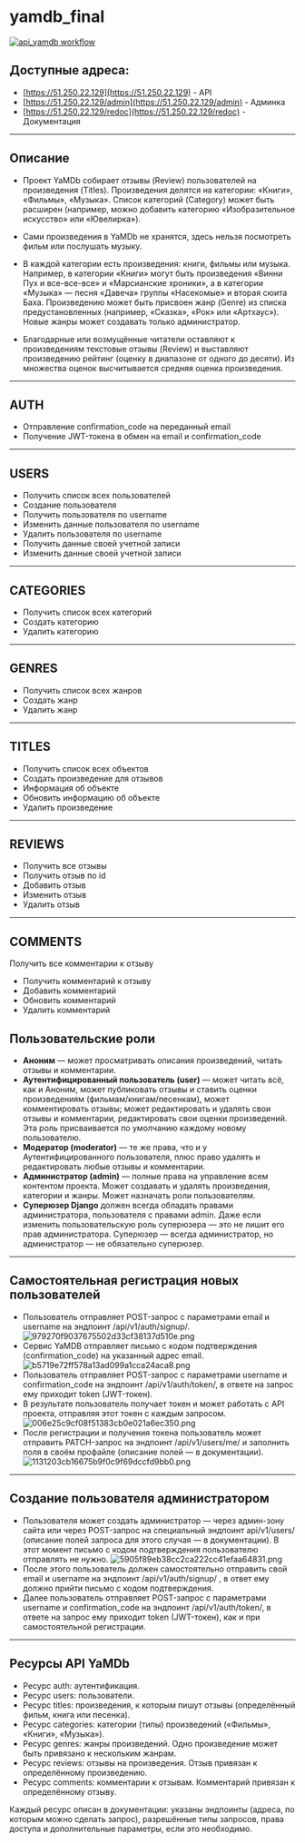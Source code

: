 # yamdb_final

[![api_yamdb workflow](https://github.com/NickLanden/yamdb_final/actions/workflows/yamdb_workflow.yml/badge.svg)](https://github.com/NickLanden/yamdb_final/actions/workflows/yamdb_workflow.yml)

## Доступные адреса: 
* [https://51.250.22.129](https://51.250.22.129) - API
* [https://51.250.22.129/admin](https://51.250.22.129/admin) - Админка
* [https://51.250.22.129/redoc](https://51.250.22.129/redoc) - Документация

* * *
## Описание
- Проект YaMDb собирает отзывы (Review) пользователей на произведения (Titles). Произведения делятся на категории: «Книги», «Фильмы», «Музыка». Список категорий (Category) может быть расширен (например, можно добавить категорию «Изобразительное искусство» или «Ювелирка»).

- Сами произведения в YaMDb не хранятся, здесь нельзя посмотреть фильм или послушать музыку.

- В каждой категории есть произведения: книги, фильмы или музыка. Например, в категории «Книги» могут быть произведения «Винни Пух и все-все-все» и «Марсианские хроники», а в категории «Музыка» — песня «Давеча» группы «Насекомые» и вторая сюита Баха. Произведению может быть присвоен жанр (Genre) из списка предустановленных (например, «Сказка», «Рок» или «Артхаус»). Новые жанры может создавать только администратор.

- Благодарные или возмущённые читатели оставляют к произведениям текстовые отзывы (Review) и выставляют произведению рейтинг (оценку в диапазоне от одного до десяти). Из множества оценок высчитывается средняя оценка произведения.
* * *
## AUTH
- Отправление confirmation_code на переданный email
- Получение JWT-токена в обмен на email и confirmation_code
* * *
## USERS
- Получить список всех пользователей
- Создание пользователя
- Получить пользователя по username
- Изменить данные пользователя по username
- Удалить пользователя по username
- Получить данные своей учетной записи
- Изменить данные своей учетной записи
* * *
## CATEGORIES
- Получить список всех категорий
- Создать категорию
- Удалить категорию
* * *
## GENRES
- Получить список всех жанров
- Создать жанр
- Удалить жанр
* * *
## TITLES
- Получить список всех объектов
- Создать произведение для отзывов
- Информация об объекте
- Обновить информацию об объекте
- Удалить произведение
* * *
## REVIEWS
- Получить все отзывы
- Получить отзыв по id
- Добавить отзыв
- Изменить отзыв
- Удалить отзыв
* * *
## COMMENTS
Получить все комментарии к отзыву
- Получить комментарий к отзыву
- Добавить комментарий
- Обновить комментарий
- Удалить комментарий
## Пользовательские роли
- **Аноним** — может просматривать описания произведений, читать отзывы и комментарии.
- **Аутентифицированный пользователь (user)** — может читать всё, как и Аноним, может публиковать отзывы и ставить оценки произведениям (фильмам/книгам/песенкам), может комментировать отзывы; может редактировать и удалять свои отзывы и комментарии, редактировать свои оценки произведений. Эта роль присваивается по умолчанию каждому новому пользователю.
- **Модератор (moderator)** — те же права, что и у Аутентифицированного пользователя, плюс право удалять и редактировать любые отзывы и комментарии.
- **Администратор (admin)** — полные права на управление всем контентом проекта. Может создавать и удалять произведения, категории и жанры. Может назначать роли пользователям.
- **Суперюзер Django** должен всегда обладать правами администратора, пользователя с правами admin. Даже если изменить пользовательскую роль суперюзера — это не лишит его прав администратора. Суперюзер — всегда администратор, но администратор — не обязательно суперюзер.
* * *
## Самостоятельная регистрация новых пользователей
- Пользователь отправляет POST-запрос с параметрами email и username на эндпоинт /api/v1/auth/signup/.
![979270f9037675502d33cf38137d510e.png](:/33a29bdae67544dd98def3937d0a7312)
- Сервис YaMDB отправляет письмо с кодом подтверждения (confirmation_code) на указанный адрес email.
![b5719e72ff578a13ad099a1cca24aca8.png](:/f57d16d2dede4a92ac1d738adc4b7135)
- Пользователь отправляет POST-запрос с параметрами username и confirmation_code на эндпоинт /api/v1/auth/token/, в ответе на запрос ему приходит token (JWT-токен).
- В результате пользователь получает токен и может работать с API проекта, отправляя этот токен с каждым запросом.
![006e25c9cf08f51383cb0e021a6ec350.png](:/c15614cc09b54eaea81f1038ad57b5c4)
- После регистрации и получения токена пользователь может отправить PATCH-запрос на эндпоинт /api/v1/users/me/ и заполнить поля в своём профайле (описание полей — в документации).
![1131203cb16675b9f0c9f69dccfd9bb0.png](:/4b659ed0849a44359bd3ac2bf7454f52)
* * *
## Создание пользователя администратором
- Пользователя может создать администратор — через админ-зону сайта или через POST-запрос на специальный эндпоинт api/v1/users/ (описание полей запроса для этого случая — в документации). В этот момент письмо с кодом подтверждения пользователю отправлять не нужно.
![5905f89eb38cc2ca222cc41efaa64831.png](:/ab1a1171cbe94960b9b00965828813c9)
- После этого пользователь должен самостоятельно отправить свой email и username на эндпоинт /api/v1/auth/signup/ , в ответ ему должно прийти письмо с кодом подтверждения.
- Далее пользователь отправляет POST-запрос с параметрами username и confirmation_code на эндпоинт /api/v1/auth/token/, в ответе на запрос ему приходит token (JWT-токен), как и при самостоятельной регистрации.
* * *
## Ресурсы API YaMDb
- Ресурс auth: аутентификация.
- Ресурс users: пользователи.
- Ресурс titles: произведения, к которым пишут отзывы (определённый фильм, книга или песенка).
- Ресурс categories: категории (типы) произведений («Фильмы», «Книги», «Музыка»).
- Ресурс genres: жанры произведений. Одно произведение может быть привязано к нескольким жанрам.
- Ресурс reviews: отзывы на произведения. Отзыв привязан к определённому произведению.
- Ресурс comments: комментарии к отзывам. Комментарий привязан к определённому отзыву.

Каждый ресурс описан в документации: указаны эндпоинты (адреса, по которым можно сделать запрос), разрешённые типы запросов, права доступа и дополнительные параметры, если это необходимо.
